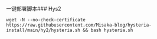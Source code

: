 一键部署脚本### Hys2

```shell
wget -N --no-check-certificate https://raw.githubusercontent.com/Misaka-blog/hysteria-install/main/hy2/hysteria.sh && bash hysteria.sh
```

